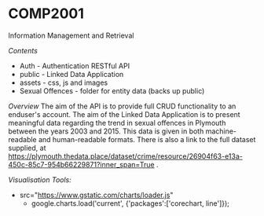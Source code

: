 # COMP2001
Information Management and Retrieval

*Contents*
* Auth - Authentication RESTful API
* public - Linked Data Application
* assets - css, js and images
* Sexual Offences - folder for entity data (backs up public)

*Overview*
The aim of the API is to provide full CRUD functionality to an enduser's account. 
The aim of the Linked Data Application is to present meaningful data regarding the trend in sexual offences in Plymouth between the years 2003 and 2015. This data is given in both machine-readable and human-readable formats. There is also a link to the full dataset supplied, at https://plymouth.thedata.place/dataset/crime/resource/26904f63-e13a-450c-85c7-954b66229871?inner_span=True .

*Visualisation Tools:*
* src="https://www.gstatic.com/charts/loader.js"
  - google.charts.load('current', {'packages':['corechart, line']});
